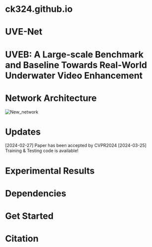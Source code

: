 # ck324.github.io
# UVE-Net
# UVEB: A Large-scale Benchmark and Baseline Towards Real-World Underwater Video Enhancement



# Network Architecture
![New_network](https://github.com/ck324/ck324.github.io/assets/116191412/a168aec1-6a8e-41b0-8160-fd0304f6e2a8)

# Updates
[2024-02-27] Paper has been accepted by CVPR2024
[2024-03-25] Training & Testing code is available!

# Experimental Results

# Dependencies

# Get Started




# Citation
